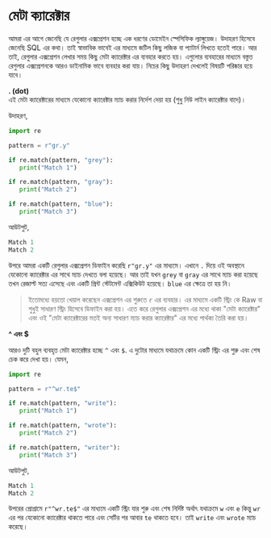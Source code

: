 # মেটা ক্যারেক্টার

আমরা এর আগে জেনেছি যে রেগুলার এক্সপ্রেশন হচ্ছে এক ধরণের ডোমেইন স্পেসিফিক ল্যাঙ্গুয়েজ। উদাহরণ হিসেবে জেনেছি SQL এর কথা। তাই স্বাভাবিক ভাবেই এর মাধ্যমে জটিল কিছু লজিক বা প্যাটার্ন লিখতে হতেই পারে। আর তাই, রেগুলার এক্সপ্রেশন লেখার সময় কিছু মেটা ক্যারেক্টার এর ব্যবহার করতে হয়। এগুলোর ব্যবহারের মাধ্যমে বস্তুত রেগুলার এক্সপ্রেশনকে আরও ডাইনামিক ভাবে ব্যবহার করা যায়। নিচের কিছু উদাহরণ দেখলেই বিষয়টি পরিষ্কার হয়ে যাবে।

**. \(dot\)**  
এই মেটা ক্যারেক্টারের মাধ্যমে যেকোনো ক্যারেক্টার ম্যাচ করার নির্দেশ দেয়া হয় \(শুধু নিউ লাইন ক্যারেক্টার বাদে\)।

উদাহরণ,

```python
import re

pattern = r"gr.y"

if re.match(pattern, "grey"):
   print("Match 1")

if re.match(pattern, "gray"):
   print("Match 2")

if re.match(pattern, "blue"):
   print("Match 3")
```

আউটপুট,

```python
Match 1
Match 2
```

উপরে আমরা একটি রেগুলার এক্সপ্রেশন ডিফাইন করেছি `r"gr.y"` এর মাধ্যমে। এখানে `.` দিয়ে ওই অবস্থানে যেকোনো ক্যারেক্টার এর সাথে ম্যাচ দেখতে বলা হয়েছে। আর তাই যখন `grey` বা `gray` এর সাথে ম্যাচ করা হয়েছে তখন রেজাল্ট সত্য এসেছে এবং একটি প্রিন্ট স্টেটমেন্ট এক্সিকিউট হয়েছে। `blue` এর ক্ষেত্রে তা হয় নি।

> ইতোমধ্যে হয়তো খেয়াল করেছেন এক্সপ্রেশন এর শুরুতে `r` এর ব্যবহার। এর মাধ্যমে একটি স্ট্রিং কে Raw বা শুধুই সাধারণ স্ট্রিং হিসেবে ডিফাইন করা হয়। এতে করে রেগুলার এক্সপ্রেশন এর মধ্যে থাকা "মেটা ক্যারেক্টার" এবং ওই "মেটা ক্যারেক্টারের মতই অন্য সাধারণ ম্যাচ করার ক্যারেক্টার" এর মধ্যে পার্থক্য তৈরি করা হয়।

**^ এবং $**

আরও দুটি বহুল ব্যবহৃত মেটা ক্যারেক্টার হচ্ছে `^` এবং `$`. এ দুটোর মাধ্যমে যথাক্রমে কোন একটি স্ট্রিং এর শুরু এবং শেষ চেক করে দেখা হয়। যেমন,

```python
import re

pattern = r"^wr.te$"

if re.match(pattern, "write"):
   print("Match 1")

if re.match(pattern, "wrote"):
   print("Match 2")   

if re.match(pattern, "writer"):
   print("Match 3")
```

আউটপুট,

```python
Match 1
Match 2
```

উপরের প্রোগ্রামে `r"^wr.te$"` এর মাধ্যমে একটি স্ট্রিং যার শুরু এবং শেষ নির্দিষ্ট অর্থাৎ যথাক্রমে `w` এবং `e` কিন্তু `wr` এর পর যেকোনো ক্যারেক্টার থাকতে পারে এবং সেটির পর আবার `te` থাকতে হবে। তাই `write` এবং `wrote` ম্যাচ করেছে।

